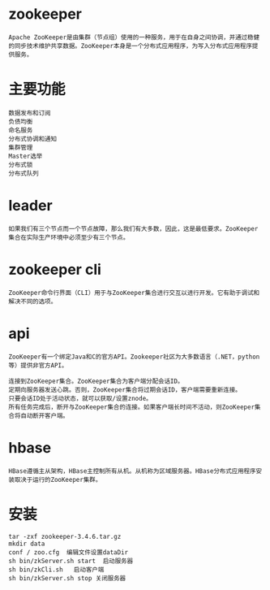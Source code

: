 # zookeeper
	
	Apache ZooKeeper是由集群（节点组）使用的一种服务，用于在自身之间协调，并通过稳健的同步技术维护共享数据。ZooKeeper本身是一个分布式应用程序，为写入分布式应用程序提供服务。

	
# 主要功能

	数据发布和订阅
	负债均衡
	命名服务
	分布式协调和通知
	集群管理
	Master选举
	分布式锁
	分布式队列
	

# leader

	如果我们有三个节点而一个节点故障，那么我们有大多数，因此，这是最低要求。ZooKeeper集合在实际生产环境中必须至少有三个节点。


# zookeeper cli

	ZooKeeper命令行界面（CLI）用于与ZooKeeper集合进行交互以进行开发。它有助于调试和解决不同的选项。


# api

	ZooKeeper有一个绑定Java和C的官方API。Zookeeper社区为大多数语言（.NET，python等）提供非官方API。

	连接到ZooKeeper集合。ZooKeeper集合为客户端分配会话ID。
	定期向服务器发送心跳。否则，ZooKeeper集合将过期会话ID，客户端需要重新连接。
	只要会话ID处于活动状态，就可以获取/设置znode。
	所有任务完成后，断开与ZooKeeper集合的连接。如果客户端长时间不活动，则ZooKeeper集合将自动断开客户端。

# hbase

	HBase遵循主从架构，HBase主控制所有从机。从机称为区域服务器。HBase分布式应用程序安装取决于运行的ZooKeeper集群。


# 安装

	tar -zxf zookeeper-3.4.6.tar.gz
	mkdir data
	conf / zoo.cfg  编辑文件设置dataDir
	sh bin/zkServer.sh start  启动服务器
	sh bin/zkCli.sh   启动客户端
	sh bin/zkServer.sh stop 关闭服务器

	
